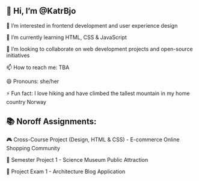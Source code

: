 ## 👋 Hi, I’m @KatrBjo

👀 I’m interested in frontend development and user experience design

🌱 I’m currently learning HTML, CSS & JavaScript

💞️ I’m looking to collaborate on web development projects and open-source initiatives

📫 How to reach me: TBA

😄 Pronouns: she/her

⚡ Fun fact: I love hiking and have climbed the tallest mountain in my home country Norway


## 📚 Noroff Assignments:

  🎮 Cross-Course Project (Design, HTML & CSS) - E-commerce Online Shopping Community
  
  🔬 Semester Project 1 - Science Museum Public Attraction
  
  📝 Project Exam 1 - Architecture Blog Application 
  


  

<!---
KatrBjo/KatrBjo is a ✨ special ✨ repository because its `README.md` (this file) appears on your GitHub profile.
You can click the Preview link to take a look at your changes.
--->
